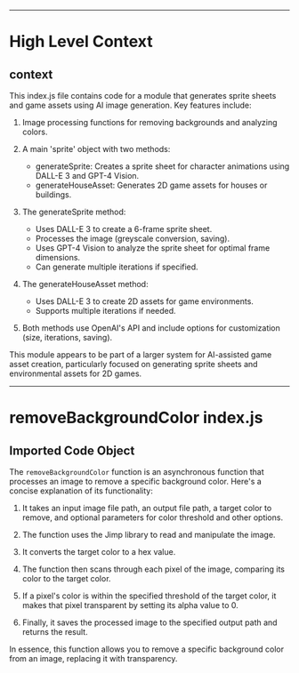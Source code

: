 

  ---
# High Level Context
## context
This index.js file contains code for a module that generates sprite sheets and game assets using AI image generation. Key features include:

1. Image processing functions for removing backgrounds and analyzing colors.
2. A main 'sprite' object with two methods:
   - generateSprite: Creates a sprite sheet for character animations using DALL-E 3 and GPT-4 Vision.
   - generateHouseAsset: Generates 2D game assets for houses or buildings.

3. The generateSprite method:
   - Uses DALL-E 3 to create a 6-frame sprite sheet.
   - Processes the image (greyscale conversion, saving).
   - Uses GPT-4 Vision to analyze the sprite sheet for optimal frame dimensions.
   - Can generate multiple iterations if specified.

4. The generateHouseAsset method:
   - Uses DALL-E 3 to create 2D assets for game environments.
   - Supports multiple iterations if needed.

5. Both methods use OpenAI's API and include options for customization (size, iterations, saving).

This module appears to be part of a larger system for AI-assisted game asset creation, particularly focused on generating sprite sheets and environmental assets for 2D games.


  

---
# removeBackgroundColor index.js
## Imported Code Object
The `removeBackgroundColor` function is an asynchronous function that processes an image to remove a specific background color. Here's a concise explanation of its functionality:

1. It takes an input image file path, an output file path, a target color to remove, and optional parameters for color threshold and other options.

2. The function uses the Jimp library to read and manipulate the image.

3. It converts the target color to a hex value.

4. The function then scans through each pixel of the image, comparing its color to the target color.

5. If a pixel's color is within the specified threshold of the target color, it makes that pixel transparent by setting its alpha value to 0.

6. Finally, it saves the processed image to the specified output path and returns the result.

In essence, this function allows you to remove a specific background color from an image, replacing it with transparency.

  